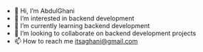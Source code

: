 - 👋 Hi, I’m AbdulGhani
- 👀 I’m interested in backend development
- 🌱 I’m currently learning backend development
- 💞️ I’m looking to collaborate on backend development projects
- 📫 How to reach me itsaghani@gmail.com

<!---
AbdulGhani002/AbdulGhani002 is a ✨ special ✨ repository because its `README.md` (this file) appears on your GitHub profile.
You can click the Preview link to take a look at your changes.
--->
